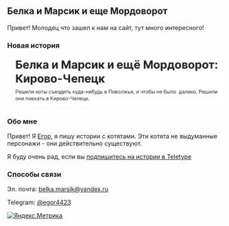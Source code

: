 ## Белка и Марсик и еще Мордоворот

Привет! Молодец что зашел к нам на сайт, тут много интересного!

### Новая история

[![Альтернативный текст](92F6930D-C33D-4090-B7B0-B3C4D325A6F2.jpeg)](https://teletype.in/@marusia_marsik/DHFyQrA0Q)

### Обо мне

Привет! Я [Егор](https://egoronline.github.io), я пишу истории с котятами. Эти котята не выдуманные персонажи - они действительно существуют. 

Я буду очень рад, если вы [подпишитесь на истории в Teletype](https://teletype.in/@marusia_marsik)

### Способы связи

Эл. почта: <belka.marsik@yandex.ru>

Telegram: [@egor4423](https://t.me/egor4423)

<!-- Yandex.Metrika informer -->
<a href="https://metrika.yandex.ru/stat/?id=65164879&amp;from=informer"
target="_blank" rel="nofollow"><img src="https://informer.yandex.ru/informer/65164879/3_1_FFFFFFFF_EFEFEFFF_0_pageviews"
style="width:88px; height:31px; border:0;" alt="Яндекс.Метрика" title="Яндекс.Метрика: данные за сегодня (просмотры, визиты и уникальные посетители)" class="ym-advanced-informer" data-cid="65164879" data-lang="ru" /></a>
<!-- /Yandex.Metrika informer -->

<!-- Yandex.Metrika counter -->
<script type="text/javascript" >
   (function(m,e,t,r,i,k,a){m[i]=m[i]||function(){(m[i].a=m[i].a||[]).push(arguments)};
   m[i].l=1*new Date();k=e.createElement(t),a=e.getElementsByTagName(t)[0],k.async=1,k.src=r,a.parentNode.insertBefore(k,a)})
   (window, document, "script", "https://mc.yandex.ru/metrika/tag.js", "ym");

   ym(65164879, "init", {
        clickmap:true,
        trackLinks:true,
        accurateTrackBounce:true
   });
</script>
<noscript><div><img src="https://mc.yandex.ru/watch/65164879" style="position:absolute; left:-9999px;" alt="" /></div></noscript>
<!-- /Yandex.Metrika counter -->
